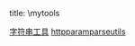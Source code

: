 title: \mytools 

[字符串工具](/pages/dokuwiki/mytools/字符串工具)
[httpparamparseutils](/pages/dokuwiki/mytools/httpparamparseutils)
